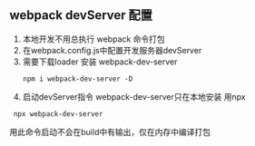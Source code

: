 ## webpack devServer 配置
1. 本地开发不用总执行 webpack 命令打包
2. 在webpack.config.js中配置开发服务器devServer
3. 需要下载loader 安装 webpack-dev-server
   ```
   npm i webpack-dev-server -D
   ```
4. 启动devServer指令 webpack-dev-server只在本地安装 用npx
 ```
  npx webpack-dev-server
 ```
 用此命令启动不会在build中有输出，仅在内存中编译打包
